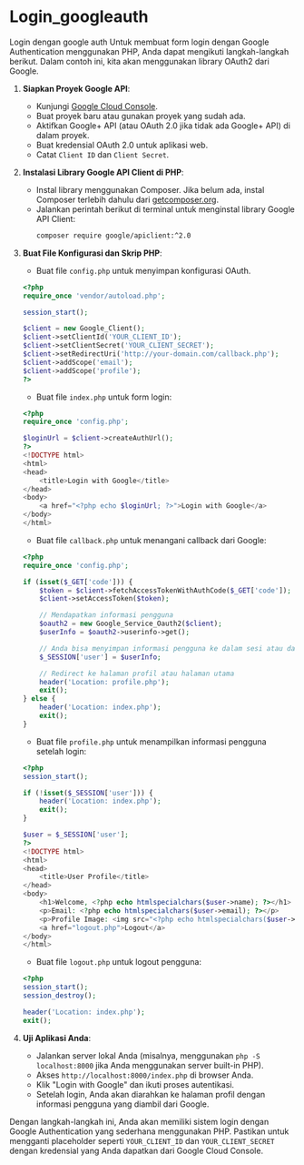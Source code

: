 # Login_googleauth
Login dengan google auth
Untuk membuat form login dengan Google Authentication menggunakan PHP, Anda dapat mengikuti langkah-langkah berikut. Dalam contoh ini, kita akan menggunakan library OAuth2 dari Google.

1. **Siapkan Proyek Google API**:
   - Kunjungi [Google Cloud Console](https://console.cloud.google.com/).
   - Buat proyek baru atau gunakan proyek yang sudah ada.
   - Aktifkan Google+ API (atau OAuth 2.0 jika tidak ada Google+ API) di dalam proyek.
   - Buat kredensial OAuth 2.0 untuk aplikasi web.
   - Catat `Client ID` dan `Client Secret`.

2. **Instalasi Library Google API Client di PHP**:
   - Instal library menggunakan Composer. Jika belum ada, instal Composer terlebih dahulu dari [getcomposer.org](https://getcomposer.org/).
   - Jalankan perintah berikut di terminal untuk menginstal library Google API Client:
     ```bash
     composer require google/apiclient:^2.0
     ```

3. **Buat File Konfigurasi dan Skrip PHP**:
   - Buat file `config.php` untuk menyimpan konfigurasi OAuth.

   ```php
   <?php
   require_once 'vendor/autoload.php';

   session_start();

   $client = new Google_Client();
   $client->setClientId('YOUR_CLIENT_ID');
   $client->setClientSecret('YOUR_CLIENT_SECRET');
   $client->setRedirectUri('http://your-domain.com/callback.php');
   $client->addScope('email');
   $client->addScope('profile');
   ?>
   ```

   - Buat file `index.php` untuk form login:

   ```php
   <?php
   require_once 'config.php';

   $loginUrl = $client->createAuthUrl();
   ?>
   <!DOCTYPE html>
   <html>
   <head>
       <title>Login with Google</title>
   </head>
   <body>
       <a href="<?php echo $loginUrl; ?>">Login with Google</a>
   </body>
   </html>
   ```

   - Buat file `callback.php` untuk menangani callback dari Google:

   ```php
   <?php
   require_once 'config.php';

   if (isset($_GET['code'])) {
       $token = $client->fetchAccessTokenWithAuthCode($_GET['code']);
       $client->setAccessToken($token);

       // Mendapatkan informasi pengguna
       $oauth2 = new Google_Service_Oauth2($client);
       $userInfo = $oauth2->userinfo->get();

       // Anda bisa menyimpan informasi pengguna ke dalam sesi atau database
       $_SESSION['user'] = $userInfo;

       // Redirect ke halaman profil atau halaman utama
       header('Location: profile.php');
       exit();
   } else {
       header('Location: index.php');
       exit();
   }
   ```

   - Buat file `profile.php` untuk menampilkan informasi pengguna setelah login:

   ```php
   <?php
   session_start();

   if (!isset($_SESSION['user'])) {
       header('Location: index.php');
       exit();
   }

   $user = $_SESSION['user'];
   ?>
   <!DOCTYPE html>
   <html>
   <head>
       <title>User Profile</title>
   </head>
   <body>
       <h1>Welcome, <?php echo htmlspecialchars($user->name); ?></h1>
       <p>Email: <?php echo htmlspecialchars($user->email); ?></p>
       <p>Profile Image: <img src="<?php echo htmlspecialchars($user->picture); ?>" alt="Profile Image"></p>
       <a href="logout.php">Logout</a>
   </body>
   </html>
   ```

   - Buat file `logout.php` untuk logout pengguna:

   ```php
   <?php
   session_start();
   session_destroy();

   header('Location: index.php');
   exit();
   ```

4. **Uji Aplikasi Anda**:
   - Jalankan server lokal Anda (misalnya, menggunakan `php -S localhost:8000` jika Anda menggunakan server built-in PHP).
   - Akses `http://localhost:8000/index.php` di browser Anda.
   - Klik "Login with Google" dan ikuti proses autentikasi.
   - Setelah login, Anda akan diarahkan ke halaman profil dengan informasi pengguna yang diambil dari Google.

Dengan langkah-langkah ini, Anda akan memiliki sistem login dengan Google Authentication yang sederhana menggunakan PHP. Pastikan untuk mengganti placeholder seperti `YOUR_CLIENT_ID` dan `YOUR_CLIENT_SECRET` dengan kredensial yang Anda dapatkan dari Google Cloud Console.
